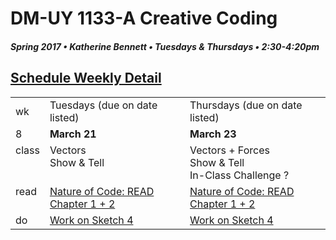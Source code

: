 # DM-UY 1133-A Creative Coding
##### Spring 2017 • Katherine Bennett • Tuesdays & Thursdays • 2:30-4:20pm 

## [Schedule Weekly Detail](Calendar.md) 

<table>
<tr>
<td>wk</td>
<td>Tuesdays (due on date listed)</td>
<td>Thursdays (due on date listed)</td>
</tr>
<!-- dates -->
<tr>
  <td valign="top">8</td>
  <td valign="top" width="48%"><strong>March 21</strong></td>
  <td valign="top" width="48%"><strong>March 23</strong></td>
</tr>
<!-- class -->
<tr>
	<td valign="top">class</td>
	<!-- day Tues -->
	<td valign="top" width="48%">
	Vectors <br>
	Show & Tell <br>
	</td>
	<!-- day Thurs -->
	<td valign="top" width="48%">
	Vectors + Forces<br>
	Show & Tell <br>
	In-Class Challenge ? <br>		
	</td>
<!-- homework -->
<tr>
  <td valign="top">read</td>
  	<!-- day Tues -->
  	<td valign="top"> 
	<a href ="http://natureofcode.com/">Nature of Code: READ Chapter 1 + 2 </a><br>
	</td>
  	<!-- day Thurs -->
  	<td valign="top"> 
  	<a href ="http://natureofcode.com/">Nature of Code: READ Chapter 1 + 2 </a><br>
  	</td>
 </tr>
 <!-- do -->
<tr>
  <td valign = "top">do</td>
	<!-- day Tues -->
 	<td valign = "top"> 
 		<a href = "Sketch_4.md"> Work on Sketch 4 </a> <br>		
 	</td>
  	<!-- day Thurs -->
  	<td valign = "top">
		<a href = "Sketch_4.md"> Work on Sketch 4 </a> <br>
  	</td>	
</tr>
</table>